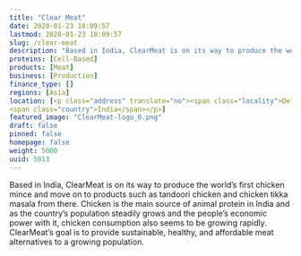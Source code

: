 ```yaml
---
title: "Clear Meat"
date: 2020-01-23 18:09:57
lastmod: 2020-01-23 18:09:57
slug: /clear-meat
description: "Based in India, ClearMeat is on its way to produce the world’s first chicken mince and move on to products such as tandoori chicken and chicken tikka masala from there. Chicken is the main source of animal protein in India and as the country’s population steadily grows and the people’s economic power with it, chicken consumption also seems to be growing rapidly. ClearMeat’s goal is to provide sustainable, healthy, and affordable meat alternatives to a growing&nbsp;population."
proteins: [Cell-Based]
products: [Meat]
business: [Production]
finance_type: []
regions: [Asia]
location: [<p class="address" translate="no"><span class="locality">Delhi</span> <span class="postal-code">110041</span><br>
<span class="country">India</span></p>]
featured_image: "ClearMeat-logo_0.png"
draft: false
pinned: false
homepage: false
weight: 5000
uuid: 5813
---
```

<p>Based in India, ClearMeat is on its way to produce the world’s first chicken mince and move on to products such as tandoori chicken and chicken tikka masala from there. Chicken is the main source of animal protein in India and as the country’s population steadily grows and the people’s economic power with it, chicken consumption also seems to be growing rapidly. ClearMeat’s goal is to provide sustainable, healthy, and affordable meat alternatives to a growing&nbsp;population.</p>
